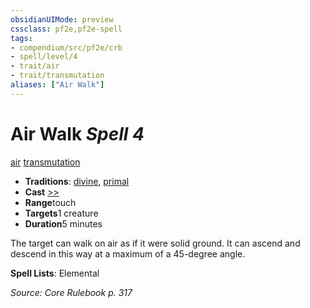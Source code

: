 ```yaml
---
obsidianUIMode: preview
cssclass: pf2e,pf2e-spell
tags:
- compendium/src/pf2e/crb
- spell/level/4
- trait/air
- trait/transmutation
aliases: ["Air Walk"]
---
```

# Air Walk *Spell 4*   
[air](../../rules/traits/air.md)  [transmutation](../../rules/traits/transmutation.md)  

- **Traditions**: [divine](../../rules/traits/divine.md), [primal](../../rules/traits/primal.md)
- **Cast** [>>](../../rules/core-rulebook/chapter-9-playing-the-game.md#Actions "Two-Action") 
- **Range**touch
- **Targets**1 creature
- **Duration**5 minutes

The target can walk on air as if it were solid ground. It can ascend and descend in this way at a maximum of a 45-degree angle.

**Spell Lists**: Elemental

*Source: Core Rulebook p. 317*